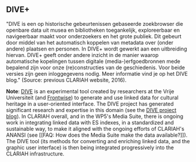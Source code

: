 ## DIVE+

"DIVE is een op historische gebeurtenissen gebaseerde zoekbrowser die openbare data uit musea en bibliotheken toegankelijk, exploreerbaar en navigeerbaar maakt voor onderzoekers en het grote publiek. Dit gebeurt door middel van het automatisch koppelen van metadata over (onder andere) plaatsen en personen. In DIVE+ wordt gewerkt aan een uitbreiding hiervan. DIVE+ geeft onder andere inzicht in de manier waarop automatische kopelingen tussen digitale (media-)erfgoedbronnen mede bepalend zijn voor onze (re)constructies van de geschiedenis. Voor beide versies zijn geen inloggegevens nodig. Meer informatie vind je op het DIVE blog." (Source: previous CLARIAH website, 2016).

**Note**: [DIVE](http://labs.beeldengeluid.nl/application/dbd0184a-edb3-11e4-8099-005056a71e3a) is an experimental tool created by researchers at the Vrije Universiteit (and [Frontwise](https://www.frontwise.com/)) to generate and use linked data for cultural heritage in a user-oriented interface. The DIVE project has generated significant research and expertise in this domain (see the [DIVE project blog](http://diveproject.beeldengeluid.nl/)). In CLARIAH overall, and in the WP5's Media Suite, there is ongoing work in integrating linked data with ES indexes, in a standardized and sustainable way, to make it aligned with the ongoing efforts of CLARIAH's ANANSI (see [[FAQ: How does the Media Suite make the data available?]]). The DIVE tool (its methods for converting and enriching linked data, and the graphic user interface) is then being integrated progressively into the CLARIAH infrastructure.